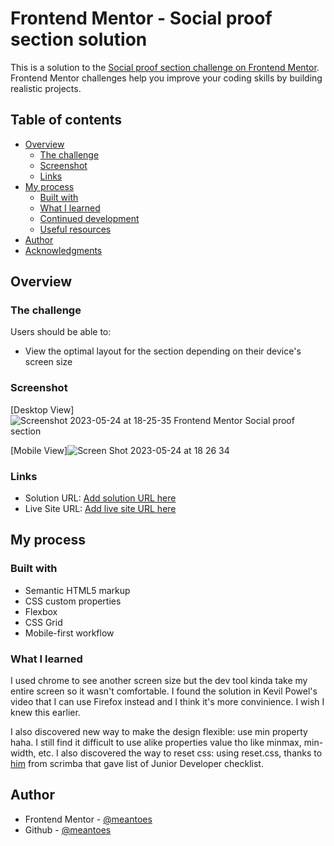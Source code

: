 # Frontend Mentor - Social proof section solution

This is a solution to the [Social proof section challenge on Frontend Mentor](https://www.frontendmentor.io/challenges/social-proof-section-6e0qTv_bA). Frontend Mentor challenges help you improve your coding skills by building realistic projects. 

## Table of contents

- [Overview](#overview)
  - [The challenge](#the-challenge)
  - [Screenshot](#screenshot)
  - [Links](#links)
- [My process](#my-process)
  - [Built with](#built-with)
  - [What I learned](#what-i-learned)
  - [Continued development](#continued-development)
  - [Useful resources](#useful-resources)
- [Author](#author)
- [Acknowledgments](#acknowledgments)

## Overview

### The challenge

Users should be able to:

- View the optimal layout for the section depending on their device's screen size

### Screenshot

[Desktop View]![Screenshot 2023-05-24 at 18-25-35 Frontend Mentor Social proof section](https://github.com/meantoes/Social-Proof-Section/assets/113872381/fbe572b8-2bec-4f16-85f2-2fcbc8f9e20c)

[Mobile View]![Screen Shot 2023-05-24 at 18 26 34](https://github.com/meantoes/Social-Proof-Section/assets/113872381/cc32e4ba-9d0e-4b8e-959c-93f61d5046bb)

### Links

- Solution URL: [Add solution URL here](https://your-solution-url.com)
- Live Site URL: [Add live site URL here](https://your-live-site-url.com)

## My process

### Built with

- Semantic HTML5 markup
- CSS custom properties
- Flexbox
- CSS Grid
- Mobile-first workflow

### What I learned

I used chrome to see another screen size but the dev tool kinda take my entire screen so it wasn't comfortable. I found the solution in Kevil Powel's video that I can use Firefox instead and I think it's more convinience. I wish I knew this earlier.

I also discovered new way to make the design flexible: use min property haha. I still find it difficult to use alike properties value tho like minmax, min-width, etc.
I also discovered the way to reset css: using reset.css, thanks to [him](https://youtu.be/p1zJExpDvxs) from scrimba that gave list of Junior Developer checklist.

## Author

- Frontend Mentor - [@meantoes](https://www.frontendmentor.io/profile/meantoes)
- Github - [@meantoes](https://github.com/meantoes)
